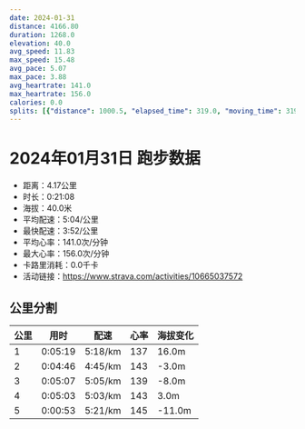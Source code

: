 ```yaml
---
date: 2024-01-31
distance: 4166.80
duration: 1268.0
elevation: 40.0
avg_speed: 11.83
max_speed: 15.48
avg_pace: 5.07
max_pace: 3.88
avg_heartrate: 141.0
max_heartrate: 156.0
calories: 0.0
splits: [{"distance": 1000.5, "elapsed_time": 319.0, "moving_time": 319.0, "average_speed": 3.14, "pace": 5.307866242038216, "average_heartrate": 137.21904761904761, "elevation_difference": 16.0, "split_number": 1}, {"distance": 1000.0, "elapsed_time": 286.0, "moving_time": 286.0, "average_speed": 3.5, "pace": 4.761914285714285, "average_heartrate": 143.6048951048951, "elevation_difference": -3.0, "split_number": 2}, {"distance": 1002.5, "elapsed_time": 307.0, "moving_time": 307.0, "average_speed": 3.27, "pace": 5.096850152905199, "average_heartrate": 139.28852459016395, "elevation_difference": -8.0, "split_number": 3}, {"distance": 999.0, "elapsed_time": 303.0, "moving_time": 303.0, "average_speed": 3.3, "pace": 5.050515151515151, "average_heartrate": 143.4983498349835, "elevation_difference": 3.0, "split_number": 4}, {"distance": 164.8, "elapsed_time": 53.0, "moving_time": 53.0, "average_speed": 3.11, "pace": 5.359067524115756, "average_heartrate": 145.30769230769232, "elevation_difference": -11.0, "split_number": 5}]
---
```


# 2024年01月31日 跑步数据

- 距离：4.17公里
- 时长：0:21:08
- 海拔：40.0米
- 平均配速：5:04/公里
- 最快配速：3:52/公里
- 平均心率：141.0次/分钟
- 最大心率：156.0次/分钟
- 卡路里消耗：0.0千卡
- 活动链接：https://www.strava.com/activities/10665037572

## 公里分割

| 公里 | 用时 | 配速 | 心率 | 海拔变化 |
|------|------|------|------|------|
| 1 | 0:05:19 | 5:18/km | 137 | 16.0m |
| 2 | 0:04:46 | 4:45/km | 143 | -3.0m |
| 3 | 0:05:07 | 5:05/km | 139 | -8.0m |
| 4 | 0:05:03 | 5:03/km | 143 | 3.0m |
| 5 | 0:00:53 | 5:21/km | 145 | -11.0m |

